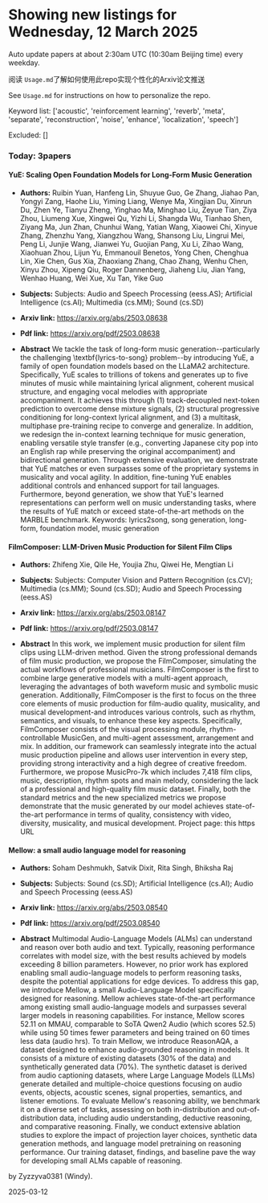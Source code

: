 # Showing new listings for Wednesday, 12 March 2025
Auto update papers at about 2:30am UTC (10:30am Beijing time) every weekday.


阅读 `Usage.md`了解如何使用此repo实现个性化的Arxiv论文推送

See `Usage.md` for instructions on how to personalize the repo. 


Keyword list: ['acoustic', 'reinforcement learning', 'reverb', 'meta', 'separate', 'reconstruction', 'noise', 'enhance', 'localization', 'speech']


Excluded: []


### Today: 3papers 
#### YuE: Scaling Open Foundation Models for Long-Form Music Generation
 - **Authors:** Ruibin Yuan, Hanfeng Lin, Shuyue Guo, Ge Zhang, Jiahao Pan, Yongyi Zang, Haohe Liu, Yiming Liang, Wenye Ma, Xingjian Du, Xinrun Du, Zhen Ye, Tianyu Zheng, Yinghao Ma, Minghao Liu, Zeyue Tian, Ziya Zhou, Liumeng Xue, Xingwei Qu, Yizhi Li, Shangda Wu, Tianhao Shen, Ziyang Ma, Jun Zhan, Chunhui Wang, Yatian Wang, Xiaowei Chi, Xinyue Zhang, Zhenzhu Yang, Xiangzhou Wang, Shansong Liu, Lingrui Mei, Peng Li, Junjie Wang, Jianwei Yu, Guojian Pang, Xu Li, Zihao Wang, Xiaohuan Zhou, Lijun Yu, Emmanouil Benetos, Yong Chen, Chenghua Lin, Xie Chen, Gus Xia, Zhaoxiang Zhang, Chao Zhang, Wenhu Chen, Xinyu Zhou, Xipeng Qiu, Roger Dannenberg, Jiaheng Liu, Jian Yang, Wenhao Huang, Wei Xue, Xu Tan, Yike Guo
 - **Subjects:** Subjects:
Audio and Speech Processing (eess.AS); Artificial Intelligence (cs.AI); Multimedia (cs.MM); Sound (cs.SD)
 - **Arxiv link:** https://arxiv.org/abs/2503.08638

 - **Pdf link:** https://arxiv.org/pdf/2503.08638

 - **Abstract**
 We tackle the task of long-form music generation--particularly the challenging \textbf{lyrics-to-song} problem--by introducing YuE, a family of open foundation models based on the LLaMA2 architecture. Specifically, YuE scales to trillions of tokens and generates up to five minutes of music while maintaining lyrical alignment, coherent musical structure, and engaging vocal melodies with appropriate accompaniment. It achieves this through (1) track-decoupled next-token prediction to overcome dense mixture signals, (2) structural progressive conditioning for long-context lyrical alignment, and (3) a multitask, multiphase pre-training recipe to converge and generalize. In addition, we redesign the in-context learning technique for music generation, enabling versatile style transfer (e.g., converting Japanese city pop into an English rap while preserving the original accompaniment) and bidirectional generation. Through extensive evaluation, we demonstrate that YuE matches or even surpasses some of the proprietary systems in musicality and vocal agility. In addition, fine-tuning YuE enables additional controls and enhanced support for tail languages. Furthermore, beyond generation, we show that YuE's learned representations can perform well on music understanding tasks, where the results of YuE match or exceed state-of-the-art methods on the MARBLE benchmark. Keywords: lyrics2song, song generation, long-form, foundation model, music generation
#### FilmComposer: LLM-Driven Music Production for Silent Film Clips
 - **Authors:** Zhifeng Xie, Qile He, Youjia Zhu, Qiwei He, Mengtian Li
 - **Subjects:** Subjects:
Computer Vision and Pattern Recognition (cs.CV); Multimedia (cs.MM); Sound (cs.SD); Audio and Speech Processing (eess.AS)
 - **Arxiv link:** https://arxiv.org/abs/2503.08147

 - **Pdf link:** https://arxiv.org/pdf/2503.08147

 - **Abstract**
 In this work, we implement music production for silent film clips using LLM-driven method. Given the strong professional demands of film music production, we propose the FilmComposer, simulating the actual workflows of professional musicians. FilmComposer is the first to combine large generative models with a multi-agent approach, leveraging the advantages of both waveform music and symbolic music generation. Additionally, FilmComposer is the first to focus on the three core elements of music production for film-audio quality, musicality, and musical development-and introduces various controls, such as rhythm, semantics, and visuals, to enhance these key aspects. Specifically, FilmComposer consists of the visual processing module, rhythm-controllable MusicGen, and multi-agent assessment, arrangement and mix. In addition, our framework can seamlessly integrate into the actual music production pipeline and allows user intervention in every step, providing strong interactivity and a high degree of creative freedom. Furthermore, we propose MusicPro-7k which includes 7,418 film clips, music, description, rhythm spots and main melody, considering the lack of a professional and high-quality film music dataset. Finally, both the standard metrics and the new specialized metrics we propose demonstrate that the music generated by our model achieves state-of-the-art performance in terms of quality, consistency with video, diversity, musicality, and musical development. Project page: this https URL
#### Mellow: a small audio language model for reasoning
 - **Authors:** Soham Deshmukh, Satvik Dixit, Rita Singh, Bhiksha Raj
 - **Subjects:** Subjects:
Sound (cs.SD); Artificial Intelligence (cs.AI); Audio and Speech Processing (eess.AS)
 - **Arxiv link:** https://arxiv.org/abs/2503.08540

 - **Pdf link:** https://arxiv.org/pdf/2503.08540

 - **Abstract**
 Multimodal Audio-Language Models (ALMs) can understand and reason over both audio and text. Typically, reasoning performance correlates with model size, with the best results achieved by models exceeding 8 billion parameters. However, no prior work has explored enabling small audio-language models to perform reasoning tasks, despite the potential applications for edge devices. To address this gap, we introduce Mellow, a small Audio-Language Model specifically designed for reasoning. Mellow achieves state-of-the-art performance among existing small audio-language models and surpasses several larger models in reasoning capabilities. For instance, Mellow scores 52.11 on MMAU, comparable to SoTA Qwen2 Audio (which scores 52.5) while using 50 times fewer parameters and being trained on 60 times less data (audio hrs). To train Mellow, we introduce ReasonAQA, a dataset designed to enhance audio-grounded reasoning in models. It consists of a mixture of existing datasets (30% of the data) and synthetically generated data (70%). The synthetic dataset is derived from audio captioning datasets, where Large Language Models (LLMs) generate detailed and multiple-choice questions focusing on audio events, objects, acoustic scenes, signal properties, semantics, and listener emotions. To evaluate Mellow's reasoning ability, we benchmark it on a diverse set of tasks, assessing on both in-distribution and out-of-distribution data, including audio understanding, deductive reasoning, and comparative reasoning. Finally, we conduct extensive ablation studies to explore the impact of projection layer choices, synthetic data generation methods, and language model pretraining on reasoning performance. Our training dataset, findings, and baseline pave the way for developing small ALMs capable of reasoning.


by Zyzzyva0381 (Windy). 


2025-03-12
